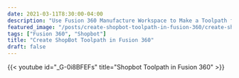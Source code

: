 ```yaml
---
date: 2021-03-11T8:30:00-04:00
description: "Use Fusion 360 Manufacture Workspace to Make a Toolpath for ShopBot"
featured_image: "/posts/create-shopbot-toolpath-in-fusion-360/create-shopbot-tool-path-in-fusion-360.jpg"
tags: ["Fusion 360", "Shopbot"]
title: "Create ShopBot Toolpath in Fusion 360"
draft: false
---
```


{{< youtube id="_G-0i8BFEFs" title="Shopbot Toolpath in Fusion 360" >}}
